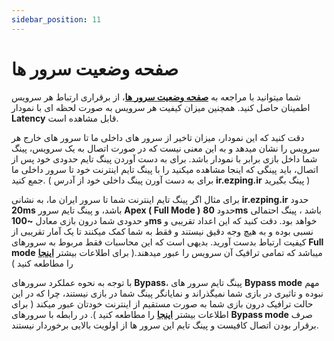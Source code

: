 ```yaml
---
sidebar_position: 11
---
```


# صفحه وضعیت سرور ها

شما میتوانید با مراجعه به **[صفحه وضعیت سرور ها](https://status.ezping.ir/)**، از برقراری ارتباط هر سرویس اطمینان حاصل کنید. همچنین میزان کیفیت هر سرویس به صورت لحظه ای با نمودار **Latency** قابل مشاهده است.

دقت کنید که این نمودار، میزان تاخیر از سرور های داخلی ما تا سرور های خارج هر سرویس را نشان میدهد و به این معنی نیست که در صورت اتصال به یک سرویس، پینگ شما داخل بازی برابر با نمودار باشد. برای به دست آوردن پینگ تایم حدودی خود پس از اتصال، باید پینگی که اینجا مشاهده میکنید را با پینگ تایم اینترنت خود تا سرور داخلی ما جمع کنید. ( برای به دست آورن پینگ داخلی خود از آدرس **ir.ezping.ir** پینگ بگیرید )

برای مثال اگر پینگ تایم اینترنت شما تا سرور ایران ما، به نشانی **ir.ezping.ir** حدود **20ms** باشد، و پینگ تایم سرور **Apex ( Full Mode )** حدود **80ms** باشد ، پینگ احتمالی و حدودی شما درون بازی معادل **~100ms** خواهد بود. دقت کنید که این اعداد تقریبی و نسبی بوده و به هیچ وجه دقیق نیستند و فقط به شما کمک میکنند تا یک آمار تقریبی از کیفیت ارتباط بدست آورید.
بدیهی است که این محاسبات فقط مربوط به سرورهای **Full mode** میباشد که تمامی ترافیک آن سرویس را عبور میدهند.( برای اطلاعات بیشتر **[اینجا](https://docs.ezping.ir/how-it-works/bypassvsfull)** را مطاطعه کنید )


با توجه به نحوه عملکرد سرورهای **Bypass**، پینگ تایم سرور های **Bypass mode** مهم نبوده و تاثیری در بازی شما نمیگذراند و نمایانگر پینگ شما در بازی نیستند، چرا که در این حالت ترافیک درون بازی شما به صورت مستقیم از اینترنت خودتان عبور میکند ( برای اطلاعات بیشتر **[اینجا](https://docs.ezping.ir/how-it-works/bypassvsfull)** را مطاطعه کنید ).
در رابطه با سرورهای **Bypass mode** صرف برقرار بودن اتصال کافیست و پینگ تایم این سرور ها از اولویت بالایی برخوردار نیستند.
